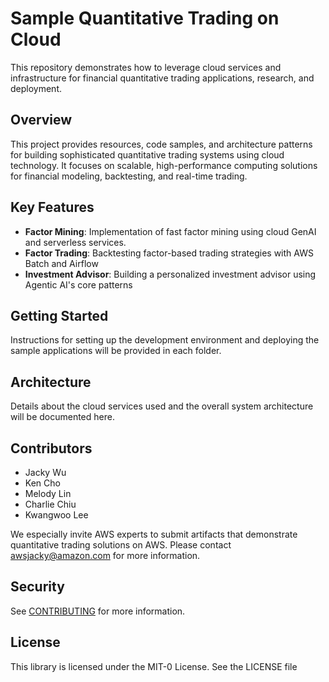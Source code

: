 # Sample Quantitative Trading on Cloud

This repository demonstrates how to leverage cloud services and infrastructure for financial quantitative trading applications, research, and deployment.

## Overview

This project provides resources, code samples, and architecture patterns for building sophisticated quantitative trading systems using cloud technology. It focuses on scalable, high-performance computing solutions for financial modeling, backtesting, and real-time trading.

## Key Features

* **Factor Mining**: Implementation of fast factor mining using cloud GenAI and serverless services.
* **Factor Trading**: Backtesting factor-based trading strategies with AWS Batch and Airflow
* **Investment Advisor**: Building a personalized investment advisor using Agentic AI's core patterns

## Getting Started

Instructions for setting up the development environment and deploying the sample applications will be provided in each folder.

## Architecture

Details about the cloud services used and the overall system architecture will be documented here.

## Contributors

* Jacky Wu
* Ken Cho
* Melody Lin
* Charlie Chiu
* Kwangwoo Lee

We especially invite AWS experts to submit artifacts that demonstrate quantitative trading solutions on AWS. Please contact awsjacky@amazon.com for more information.

## Security

See [CONTRIBUTING](CONTRIBUTING.md#security-issue-notifications) for more information.

## License

This library is licensed under the MIT-0 License. See the LICENSE file
